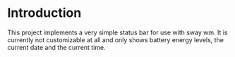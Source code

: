 # Introduction

This project implements a very simple status bar for use with sway wm.
It is currently not customizable at all and only shows battery energy
levels, the current date and the current time.
